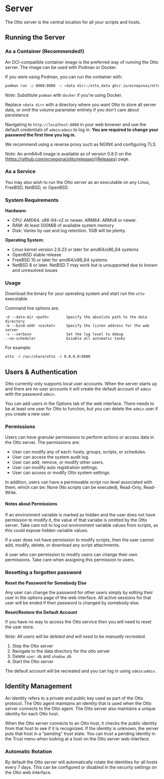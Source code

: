 # Server

The Otto server is the central location for all your scripts and hosts.

## Running the Server

### As a Container (Recommended!)

An OCI-compatible container image is the preferred way of running the Otto server. The image can be used with Podman or
Docker.

If you were using Podman, you can run the container with:

```bash
podman run -p 8080:8080 -v <data dir>:/otto_data ghcr.io/ecnepsnai/otto:latest
```

*Note:* Substitute `podman` with `docker` if you're using Docker.

Replace `<data dir>` with a directory where you want Otto to store all server data, or omit the volume parameter
entirely if you don't care about persistence

Navigating to `http://localhost:8080` in your web browser and use the default credentials of `admin`:`admin` to log in.
**You are required to change your password the first time you log in.**

We recommend using a reverse proxy such as NGINX and configuring TLS.

*Note:* An arm64v8 image is available as of version 0.8.0 on the
[https://github.com/ecnepsnai/otto/releases](Releases) page.

### As a Service

You may also wish to run the Otto server as an executable on any Linux, FreeBSD, NetBSD, or OpenBSD.

### System Requirements

**Hardware:**
- CPU: AMD64: x86-64-v2 or newer. ARM64: ARMv8 or newer.
- RAM: At least 500MiB of available system memory
- Disk: Varies by use and log retention. 1GiB will be plenty.

**Operating System:**
- Linux kernel version 2.6.23 or later for amd64/x86_64 systems
- OpenBSD stable release
- FreeBSD 10 or later for amd64/x86_64 systems
- NetBSD 8 or later. NetBSD 7 may work but is unsupported due to known and unresolved issues

### Usage

Download the binary for your operating system and start run the `otto` executable.

Command line options are:

```
-d --data-dir <path>        Specify the absolute path to the data directory
-b --bind-addr <socket>     Specify the listen address for the web server
-v --verbose                Set the log level to debug
--no-scheduler              Disable all automatic tasks
```

For example:

```bash
otto -d /usr/share/otto -b 0.0.0.0:8080
```

## Users & Authentication

Otto currently only supports local user accounts. When the server starts up and there are no user accounts it will
create the default account of `admin` with the password `admin`.

You can add users in the Options tab of the web interface. There needs to be at least one user for Otto to function,
but you can delete the `admin` user if you create a new user.

### Permissions

Users can have granular permissions to perform actions or access data in the Otto server. The permissions are:

- User can modify any of each: hosts, groups, scripts, or schedules.
- User can access the system audit log.
- User can add, remove, or modify other users.
- User can modify auto registration settings.
- User can access or modify Otto system settings.

In addition, users can have a permissable script run level associated with them, which can be: None (No scripts can be
executed), Read-Only, Read-Write.

#### Notes about Permissions

If an environment variable is marked as hidden and the user does not have permission to modify it, the value of that
variabe is omitted by the Otto server. Take care not to log out environment variable values from scripts, as this
could expose hidden variable values.

If a user does not have permission to modify scripts, then the user cannot add, modify, delete, or download any script
attachments.

A user who can permission to modify users can change their own permissions. Take care when assigning this permission to
users.

### Resetting a forgotten password

**Reset the Password for Somebody Else**

Any user can change the password for other users simply by editing their user in the options page of the web interface.
All active sessions for that user will be ended if their password is changed by somebody else.

**Reset/Restore the Default Account**

If you have no way to access the Otto service then you will need to reset the user store.

*Note: All users will be deleted and will need to be manually recreated.*

1. Stop the Otto server
2. Navigate to the data directory for the otto server
3. Delete `user.db` and `shadow.db`
4. Start the Otto server

The default account will be recreated and you can log in using `admin`:`admin`.

## Identity Management

An identity refers to a private and public key used as part of the Otto protocol. The Otto agent maintains an identity
that is used when the Otto server connects to the Otto agent. The Otto server also maintains a unique identity for each
Otto host.

When the Otto server connects to an Otto host, it checks the public identity from that host to see if it is recognized.
If the identity is unknown, the server puts that host in a "pending" trust state. You can trust a pending identity in
the Trust menu when looking at a host on the Otto server web interface.

### Automatic Rotation

By default the Otto server will automatically rotate the identities for all hosts every 7 days. This can be configured
or disabled in the security settings on the Otto web interface.
